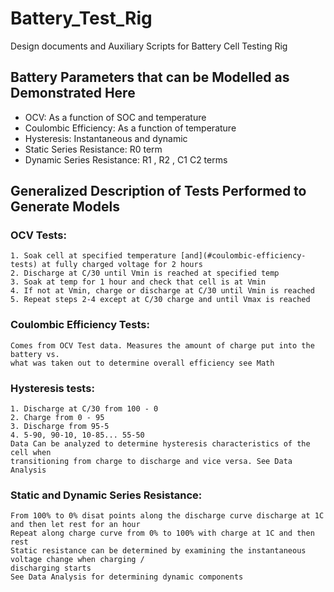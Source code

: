 # Battery_Test_Rig
Design documents and Auxiliary Scripts for Battery Cell Testing Rig

## Battery Parameters that can be Modelled as Demonstrated Here
- OCV: As a function of SOC and temperature
- Coulombic Efficiency: As a function of temperature
- Hysteresis: Instantaneous and dynamic
- Static Series Resistance: R0 term
- Dynamic Series Resistance: R1 , R2 , C1 C2 terms
## Generalized Description of Tests Performed to Generate Models
### OCV Tests:

    1. Soak cell at specified temperature [and](#coulombic-efficiency-tests) at fully charged voltage for 2 hours
    2. Discharge at C/30 until Vmin is reached at specified temp
    3. Soak at temp for 1 hour and check that cell is at Vmin
    4. If not at Vmin, charge or discharge at C/30 until Vmin is reached
    5. Repeat steps 2-4 except at C/30 charge and until Vmax is reached
### Coulombic Efficiency Tests:

    Comes from OCV Test data. Measures the amount of charge put into the battery vs. 
    what was taken out to determine overall efficiency see Math

### Hysteresis tests:

    1. Discharge at C/30 from 100 - 0
    2. Charge from 0 - 95
    3. Discharge from 95-5
    4. 5-90, 90-10, 10-85... 55-50
    Data Can be analyzed to determine hysteresis characteristics of the cell when 
    transitioning from charge to discharge and vice versa. See Data Analysis
    
### Static and Dynamic Series Resistance:

    From 100% to 0% disat points along the discharge curve discharge at 1C and then let rest for an hour
    Repeat along charge curve from 0% to 100% with charge at 1C and then rest
    Static resistance can be determined by examining the instantaneous voltage change when charging / 
    discharging starts
    See Data Analysis for determining dynamic components
